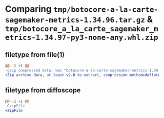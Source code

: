 # Comparing `tmp/botocore-a-la-carte-sagemaker-metrics-1.34.96.tar.gz` & `tmp/botocore_a_la_carte_sagemaker_metrics-1.34.97-py3-none-any.whl.zip`

## filetype from file(1)

```diff
@@ -1 +1 @@
-gzip compressed data, was "botocore-a-la-carte-sagemaker-metrics-1.34.96.tar", last modified: Thu May  2 01:01:37 2024, max compression
+Zip archive data, at least v2.0 to extract, compression method=deflate
```

## filetype from diffoscope

```diff
@@ -1 +1 @@
-GzipFile
+ZipFile
```


